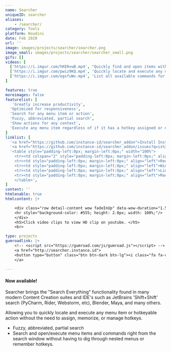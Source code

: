 ```yaml
---
name: Searcher
uniqueID: searcher
aliases:
    - /searcher/
category: Tools
platform: Houdini
date: Feb 2020
url: ''
image: images/projects/searcher/searcher.png
image_small: images/projects/searcher/searcher_small.png
gifs: []
videos: [
  ['https://i.imgur.com/hKE0vwB.mp4', "Quickly find and open items without hotkeys assigned as if they did", 'https://youtu.be/YBG1atLljZo'],  
  ['https://i.imgur.com/pwiz9KQ.mp4', 'Quickly locate and execute any menu item, command, or action', 'https://youtu.be/q7h3UphrXY8'],  
  ['https://i.imgur.com/egsfuWv.mp4', 'List all available commands for a panel on mouse-over', 'https://youtu.be/ZzwwaVjVKaU'],
]

features: true
moreimages: false
featurelist: [
   'Greatly increase productivity',
  'Optimized for responsiveness',
  'Search for any menu item or action',
  'Fuzzy, abbreviated, partial search',
  'Show actions for any context',
  'Execute any menu item regardless of if it has a hotkey assigned or not',
]
linklist: [
  '<a href="https://github.com/instance-id/searcher_addon">Install Instructions</a>',
  '<a href="https://github.com/instance-id/searcher_addon/issues?q=is%3Aissue+is%3Aopen+sort%3Aupdated-desc">Bug Report</a>',
  '<table style="padding-left:0px; margin-left:0px;" width="100%">
    <tr><td colspan="2" style="padding-left:0px; margin-left:0px;" align="left">Compatibility notes:</td></tr>
    <tr><td style="padding-left:0px; margin-left:0px;" align="left">Requires:</td> <td align="right" width="70%">Houdini v18.0.348+</td></tr>
    <tr><td style="padding-left:0px; margin-left:0px;" align="left">Windows:</td> <td align="right" width="70%">10 Pro v2004</td></tr>
    <tr><td style="padding-left:0px; margin-left:0px;" align="left">Linux:</td> <td align="right" width="70%">Ubuntu 19.x/20.04</td></tr>
    <tr><td style="padding-left:0px; margin-left:0px;" align="left">MacOS:</td> <td align="right" width="70%">Coming soon!</td></tr>
    </table>',
]
content: ''
htmlenable: true
htmlcontent: |+

    <div class="row detail-content wow fadeInUp" data-wow-duration="1.5s">
    <hr style="background-color: #555; height: 2.0px; width: 100%;"/>
    </div>
    <h5>Click video clips to view HD clip on youtube. </h5>
    <br>

type: projects
gumroadlink: |+
    <!-- <script src="https://gumroad.com/js/gumroad.js"></script> -->
    <a href="http://searcher.instance.id"> 
    <button type="button" class="btn btn-dark btn-lg"><i class="fa fa-cart-arrow-down faa-rising animated"></i> Grab Searcher Here!</button>
    </a> 
   
---
```

#### Now available!
  
Searcher brings the "Search Everything" functionality found in many modern Content Creation suites and IDE's such as JetBrains 'Shift+Shift' search (PyCharm, Rider, Webstorm, etc), Blender, Maya, and many others.

Allowing you to quickly locate and execute any menu item or hotkeyable action without the need to assign, memorize, or manage hotkeys.

* Fuzzy, abbreviated, partial search
* Search and open/execute menu items and commands right from the search window without having to dig through nested menus or remember hotkeys.




